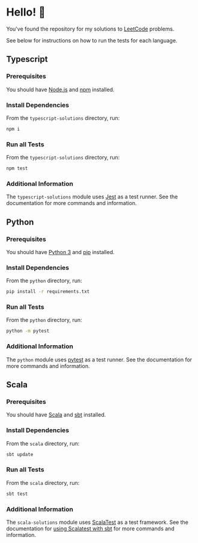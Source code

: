 # Hello! 👋

You've found the repository for my solutions to [LeetCode](https://leetcode.com/) problems.

See below for instructions on how to run the tests for each language.

## Typescript

### Prerequisites
 
You should have [Node.js](https://nodejs.org/en/) and [npm](https://www.npmjs.com/) installed.

### Install Dependencies

From the `typescript-solutions` directory, run:
```bash
npm i
```

### Run all Tests

From the `typescript-solutions` directory, run:
```bash
npm test
```

### Additional Information

The `typescript-solutions` module uses [Jest](https://jestjs.io/) as a test runner. See the documentation for more 
commands and information.

## Python

### Prerequisites

You should have [Python 3](https://www.python.org/downloads/) and [pip](https://pypi.org/project/pip/) installed.

### Install Dependencies

From the `python` directory, run:
```bash
pip install -r requirements.txt
```

### Run all Tests

From the `python` directory, run:
```bash
python -m pytest
```

### Additional Information

The `python` module uses [pytest](https://docs.pytest.org/en/stable/) as a test runner. See the
documentation for more commands and information.

## Scala

### Prerequisites

You should have [Scala](https://www.scala-lang.org) and [sbt](https://www.scala-sbt.org/) installed.

### Install Dependencies

From the `scala` directory, run:
```bash
sbt update
```

### Run all Tests

From the `scala` directory, run:
```bash
sbt test
```

### Additional Information

The `scala-solutions` module uses [ScalaTest](https://www.scalatest.org/) as a test framework. See the documentation for
[using Scalatest with sbt](https://www.scalatest.org/user_guide/using_scalatest_with_sbt) for more commands and information.
